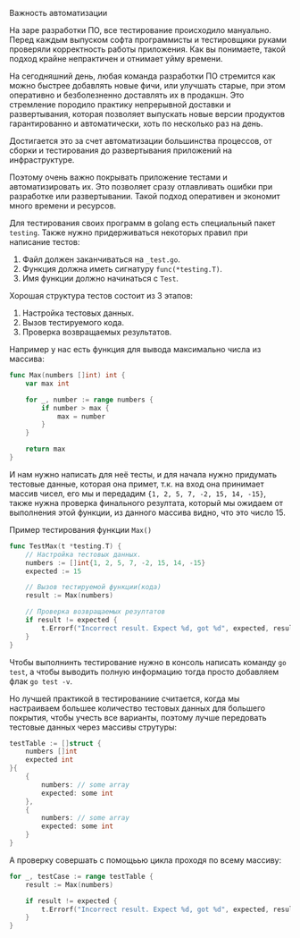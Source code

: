 Важность автоматизации

На заре разработки ПО, все тестирование происходило мануально. Перед каждым выпуском софта программисты и тестировщики руками проверяли корректность работы приложения. Как вы понимаете, такой подход крайне непрактичен и отнимает уйму времени.

На сегодняшний день, любая команда разработки ПО стремится как можно быстрее добавлять новые фичи, или улучшать старые, при этом оперативно и безболезненно доставлять их в продакшн. Это стремление породило практику непрерывной доставки и развертывания, которая позволяет выпускать новые версии продуктов гарантированно и автоматически, хоть по несколько раз на день.

Достигается это за счет автоматизации большинства процессов, от сборки и тестирования до развертывания приложений на инфраструктуре.

Поэтому очень важно покрывать приложение тестами и автоматизировать их. Это позволяет сразу отлавливать ошибки при разработке или развертывании. Такой подход оперативен и экономит много времени и ресурсов.

Для тестирования своих программ в golang есть специальный пакет `testing`. Также нужно придерживаться некоторых правил при написание тестов:

1. Файл должен заканчиваться на `_test.go`.
2. Функция должна иметь сигнатуру `func(*testing.T)`.
3. Имя функции должно начинаться с `Test`.

Хорошая структура тестов состоит из 3 этапов:

1. Настройка тестовых данных.
2. Вызов тестируемого кода.
3. Проверка возвращаемых результатов.

Например у нас есть функция для вывода максимально числа из массива:

```go
func Max(numbers []int) int {
    var max int

    for _, number := range numbers {
        if number > max {
            max = number
        }
    }

    return max
}
```

И нам нужно написать для неё тесты, и для начала нужно придумать тестовые данные, которая она примет, т.к. на вход она принимает массив чисел, его мы и передадим `{1, 2, 5, 7, -2, 15, 14, -15}`, также нужна проверка финального резултата, который мы ожидаем от выполнения этой функции, из данного массива видно, что это число 15.

Пример тестирования функции `Max()`

```go
func TestMax(t *testing.T) {
    // Настройка тестовых данных.
    numbers := []int{1, 2, 5, 7, -2, 15, 14, -15}
    expected := 15

    // Вызов тестируемой функции(кода)
    result := Max(numbers)

    // Проверка возвращаемых резултатов
    if result != expected {
        t.Errorf("Incorrect result. Expect %d, got %d", expected, result)
    }
} 
```

Чтобы выполнинть тестирование нужно в консоль написать команду `go test`, а чтобы выводить полную информацию тогда просто добавляем флак `go test -v`.

Но лучшей практикой в тестированиие считается, когда мы настраиваем большее количество тестовых данных для большего покрытия, чтобы учесть все варианты, поэтому лучше передовать тестовые данных через массивы струтуры:

```go
testTable := []struct {
    numbers []int
    expected int
}{
    {
        numbers: // some array
        expected: some int
    }, 
    {
        numbers: // some array
        expected: some int
    }
}
```

А проверку совершать с помощьью цикла проходя по всему массиву:

```go
for _, testCase := range testTable {
    result := Max(numbers)

    if result != expected {
        t.Errorf("Incorrect result. Expect %d, got %d", expected, result)
    }
}
```